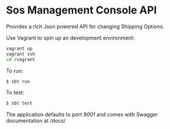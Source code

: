 Sos Management Console API
======

Provides a rich Json powered API for changing Shipping Options.

Use Vagrant to spin up an development environment:

```bash
vagrant up
vagrant ssh
cd /vagrant
```

To run:

```bash
$ sbt run
```

To test:

```bash
$ sbt test
```

The application defaults to port *9001* and comes with Swagger documentation at /docs/